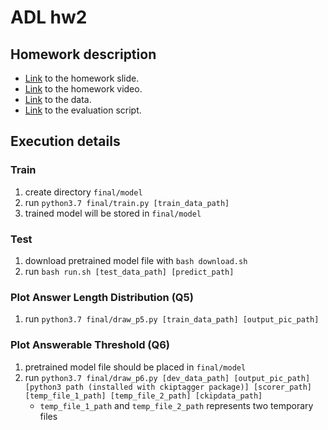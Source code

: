 # ADL hw2

## Homework description

* [Link](https://docs.google.com/presentation/d/1OKenehP3x1mrYIlLS3OHV9f178nn809SE23MFk_QCLE/edit?usp=sharing) to the homework slide.
* [Link](https://youtu.be/71c3rsnyB8E) to the homework video.
* [Link](https://drive.google.com/drive/folders/1HTdj80dj3zFFJliv1EBoHgX-IEeP_4pQ?usp=sharing) to the data.
* [Link](https://gist.github.com/haotongye/47f54389e6d486026352413697e96f4e) to the evaluation script.

## Execution details

### Train

1. create directory `final/model`
2. run `python3.7 final/train.py [train_data_path]`
3. trained model will be stored in `final/model`

### Test

1. download pretrained model file with `bash download.sh`
2. run `bash run.sh [test_data_path] [predict_path]`

### Plot Answer Length Distribution (Q5)

1. run `python3.7 final/draw_p5.py [train_data_path] [output_pic_path]`

### Plot Answerable Threshold (Q6)

1. pretrained model file should be placed in `final/model`
2. run `python3.7 final/draw_p6.py [dev_data_path] [output_pic_path] [python3 path (installed with ckiptagger package)] [scorer_path] [temp_file_1_path] [temp_file_2_path] [ckipdata_path]`
    + `temp_file_1_path` and `temp_file_2_path` represents two temporary files
